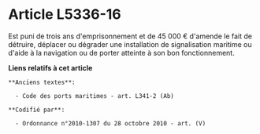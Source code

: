 # Article L5336-16

Est puni de trois ans d'emprisonnement et de 45 000 € d'amende le fait de détruire, déplacer ou dégrader une installation de
signalisation maritime ou d'aide à la navigation ou de porter atteinte à son bon fonctionnement.

**Liens relatifs à cet article**

	**Anciens textes**:

	  - Code des ports maritimes - art. L341-2 (Ab)

	**Codifié par**:

	  - Ordonnance n°2010-1307 du 28 octobre 2010 - art. (V)
